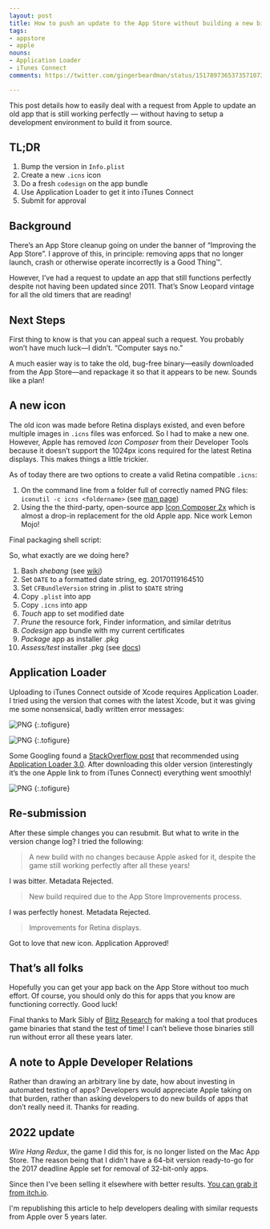 ```yaml
---
layout: post
title: How to push an update to the App Store without building a new binary
tags:
- appstore
- apple
nouns:
- Application Loader
- iTunes Connect
comments: https://twitter.com/gingerbeardman/status/1517897365373571073

---
```


This post details how to easily deal with a request from Apple to update an old app that is still working perfectly — without having to setup a development environment to build it from source.

## TL;DR

1. Bump the version in `Info.plist`
2. Create a new `.icns` icon
3. Do a fresh `codesign` on the app bundle
4. Use Application Loader to get it into iTunes Connect
5. Submit for approval

## Background

There’s an App Store cleanup going on under the banner of “Improving the App Store”. I approve of this, in principle: removing apps that no longer launch, crash or otherwise operate incorrectly is a Good Thing™.

However, I’ve had a request to update an app that still functions perfectly despite not having been updated since 2011. That’s Snow Leopard vintage for all the old timers that are reading!

## Next Steps

First thing to know is that you can appeal such a request. You probably won’t have much luck—I didn’t. “Computer says no.”

A much easier way is to take the old, bug-free binary—easily downloaded from the App Store—and repackage it so that it appears to be new. Sounds like a plan!

## A new icon

The old icon was made before Retina displays existed, and even before multiple images in `.icns` files was enforced. So I had to make a new one. However, Apple has removed *Icon Composer* from their Developer Tools because it doesn’t support the 1024px icons required for the latest Retina displays. This makes things a little trickier.

As of today there are two options to create a valid Retina compatible `.icns`:

1. On the command line from a folder full of correctly named PNG files: `iconutil -c icns <foldername>` (see [man page](https://developer.apple.com/legacy/library/documentation/Darwin/Reference/ManPages/man1/iconutil.1.html))
2. Using the the third-party, open-source app [Icon Composer 2x](https://github.com/lemonmojo/IconComposer2x) which is almost a drop-in replacement for the old Apple app. Nice work Lemon Mojo!

Final packaging shell script:

<script src="https://gist.github.com/gingerbeardman/eb080bb29bfcf71f829e5ff9107f1d4a.js"></script>

So, what exactly are we doing here?

1. Bash *shebang* (see [wiki](https://en.wikipedia.org/wiki/Shebang_%28Unix%29))
2. Set `DATE` to a formatted date string, eg. 20170119164510
3. Set `CFBundleVersion` string in .plist to `$DATE` string
4. Copy `.plist` into app
5. Copy `.icns` into app
6. *Touch* app to set modified date
7. *Prune* the resource fork, Finder information, and similar detritus
8. *Codesign* app bundle with my current certificates
9. *Package* app as installer .pkg
10. *Assess/test* installer .pkg (see [docs](https://developer.apple.com/library/content/qa/qa1940/_index.html))

## Application Loader

Uploading to iTunes Connect outside of Xcode requires Application Loader. I tried using the version that comes with the latest Xcode, but it was giving me some nonsensical, badly written error messages:

![PNG](https://cdn.gingerbeardman.com/images/posts/update-app-no-new-binary-app-loader-1.png "Error: The Info.plist indicates a iOS app, but submitting a pkg or mpkg.")
{:.tofigure}

![PNG](https://cdn.gingerbeardman.com/images/posts/update-app-no-new-binary-app-loader-2.png "Error: No version found for ‘adamId — platform’ (485354734 — iOS App). If this problem persists for more than 24 hours, please contact your Apple representative.")
{:.tofigure}

Some Googling found a [StackOverflow post](http://stackoverflow.com/questions/32659970/upload-to-app-store-failed-no-version-found-for-adamid-platform) that recommended using [Application Loader 3.0](https://itunesconnect.apple.com/apploader/ApplicationLoader_3.0.dmg). After downloading this older version (interestingly it’s the one Apple link to from iTunes Connect) everything went smoothly!

![PNG](https://cdn.gingerbeardman.com/images/posts/update-app-no-new-binary-app-loader-3.png "SUCCESS!")
{:.tofigure}

## Re-submission

After these simple changes you can resubmit. But what to write in the version change log? I tried the following:

> A new build with no changes because Apple asked for it, despite the game still working perfectly after all these years!

I was bitter.
Metadata Rejected.

> New build required due to the App Store Improvements process.

I was perfectly honest.
Metadata Rejected.

> Improvements for Retina displays.

Got to love that new icon.
Application Approved!

## That’s all folks

Hopefully you can get your app back on the App Store without too much effort. Of course, you should only do this for apps that you know are functioning correctly. Good luck!

Final thanks to Mark Sibly of [Blitz Research](https://en.wikipedia.org/wiki/Blitz_BASIC#BlitzMax) for making a tool that produces game binaries that stand the test of time! I can’t believe those binaries still run without error all these years later.

## A note to Apple Developer Relations

Rather than drawing an arbitrary line by date, how about investing in automated testing of apps? Developers would appreciate Apple taking on that burden, rather than asking developers to do new builds of apps that don’t really need it. Thanks for reading.

## 2022 update

*Wire Hang Redux*, the game I did this for, is no longer listed on the Mac App Store. The reason being that I didn't have a 64-bit version ready-to-go for the 2017 deadline Apple set for removal of 32-bit-only apps.

Since then I've been selling it elsewhere with better results. [You can grab it from itch.io](https://gingerbeardman.itch.io/wire-hang-redux).

I'm republishing this article to help developers dealing with similar requests from Apple over 5 years later.